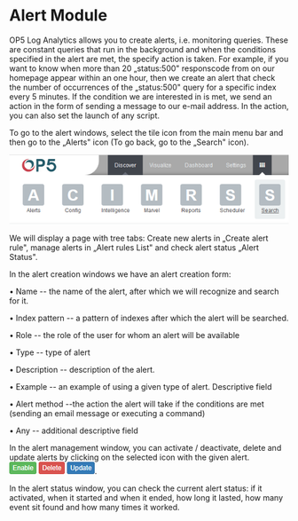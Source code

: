 Alert Module
============

OP5 Log Analytics allows you to create alerts, i.e. monitoring
queries. These are constant queries that run in the background and
when the conditions specified in the alert are met, the specify action
is taken. For example, if you want to know when more than 20
„status:500" responscode from on our homepage appear within an one
hour, then we create an alert that check the number of occurrences of
the „status:500" query for a specific index every 5 minutes. If the
condition we are interested in is met, we send an action in the form
of sending a message to our e-mail address. In the action, you can
also set the launch of any script.

To go to the alert windows, select the tile icon from the main menu
bar and then go to the „Alerts" icon (To go back, go to the „Search"
icon).

![](./media/media/image38.png)

We will display a page with tree tabs: Create new alerts in „Create
alert rule", manage alerts in „Alert rules List" and check alert
status „Alert Status".

In the alert creation windows we have an alert creation form:

• Name -- the name of the alert, after which we will recognize and
search for it.

• Index pattern -- a pattern of indexes after which the alert will be
searched.

• Role -- the role of the user for whom an alert will be available

• Type -- type of alert

• Description -- description of the alert.

• Example -- an example of using a given type of alert. Descriptive
field

• Alert method --the action the alert will take if the conditions are
met (sending an email message or executing a command)

• Any -- additional descriptive field

In the alert management window, you can activate / deactivate, delete
and update alerts by clicking on the selected icon with the given
alert. ![](./media/media/image63.png).

In the alert status window, you can check the current alert status: if
it activated, when it started and when it ended, how long it lasted,
how many event sit found and how many times it worked.
